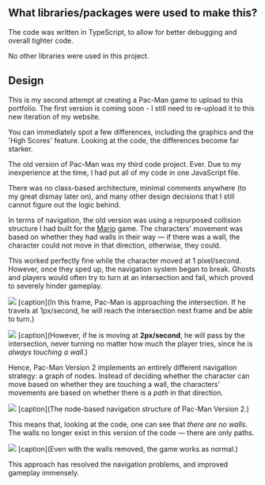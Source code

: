 ## What libraries/packages were used to make this?

The code was written in TypeScript, to allow for better debugging and overall tighter code.

No other libraries were used in this project.

## Design

This is my second attempt at creating a Pac-Man game to upload to this portfolio. The first version is coming soon - I still need to re-upload it to this new iteration of my website.

You can immediately spot a few differences, including the graphics and the 'High Scores' feature. Looking at the
code, the differences become far starker.

The old version of Pac-Man was my third code project. Ever. Due to my inexperience at the time, I had put all of
my code in one JavaScript file.

There was no class-based architecture, minimal comments anywhere (to my great dismay later on), and many other
design decisions that I still cannot figure out the logic behind.

In terms of navigation, the old version was using a repurposed collision structure I had built for the [Mario](/work/game/luigi) game.
The characters' movement was based on whether they had walls in their way
&#8212; if there was a wall, the character could not move in that direction, otherwise, they could.

This worked perfectly fine while the character moved at 1 pixel/second. However, once they sped up, the
navigation system began to break. Ghosts and players would often try to turn at an intersection and fail, which
proved to severely hinder gameplay.

![](/works/games/pacman-2/images/writeup/pacman-pre-hall.png)
[caption](In this frame, Pac-Man is approaching the intersection. If he travels at 1px/second, he will reach the intersection next frame and be able to turn.)

![](/works/games/pacman-2/images/writeup/pacman-past-hall.png)
[caption](However, if he is moving at **2px/second**, he will pass by the intersection, never turning no matter how much the player tries, since he is _always touching a wall_.)

Hence, Pac-Man Version 2 implements an entirely different navigation strategy: a graph of nodes. Instead of
deciding whether the character can move based on whether they are touching a wall, the characters' movements
are based on whether there is a _path_ in that direction.

![](/works/games/pacman-2/images/writeup/node-map.png)
[caption](The node-based navigation structure of Pac-Man Version 2.)

This means that, looking at the code, one can see that _there are no walls_. The walls no longer exist in
this version of the code &#8212; there are only paths.

![](/works/games/pacman-2/images/writeup/node-map-no-walls.png)
[caption](Even with the walls removed, the game works as normal.)

This approach has resolved the navigation problems, and improved gameplay immensely.
